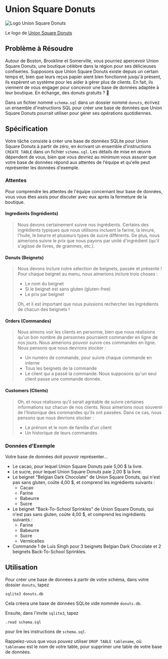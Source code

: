 # Union Square Donuts

![Logo Union Square Donuts](https://cs50.harvard.edu/sql/2024/psets/2/donuts/usq_donuts.webp)

 Le logo de [Union Square Donuts](https://www.unionsquaredonuts.com/about)

## Problème à Résoudre

Autour de Boston, Brookline et Somerville, vous pourriez apercevoir Union Square Donuts, une boutique célèbre dans la région pour ses délicieuses confiseries. Supposons que Union Square Donuts existe depuis un certain temps et, bien que leurs reçus papier aient bien fonctionné jusqu'à présent, ils espèrent un système pour les aider à gérer plus de clients. En fait, ils viennent de vous engager pour concevoir une base de données adaptée à leur boutique. En échange, des donuts gratuits ? 🍩

Dans un fichier nommé `schema.sql` dans un dossier nommé `donuts`, écrivez un ensemble d'instructions SQL pour créer une base de données que Union Square Donuts pourrait utiliser pour gérer ses opérations quotidiennes.

## Spécification

Votre tâche consiste à créer une base de données SQLite pour Union Square Donuts à partir de zéro, en écrivant un ensemble d'instructions `CREATE TABLE` dans un fichier `schema.sql`. Les détails de mise en œuvre dépendent de vous, bien que vous devriez au minimum vous assurer que votre base de données répond aux attentes de l'équipe et qu'elle peut représenter les données d'exemple.

### Attentes

Pour comprendre les attentes de l'équipe concernant leur base de données, vous vous êtes assis pour discuter avec eux après la fermeture de la boutique.

#### Ingredients (Ingrédients)

> Nous devons certainement suivre nos ingrédients. Certains des ingrédients typiques que nous utilisons incluent la farine, la levure, l'huile, le beurre et plusieurs types de sucre différents. De plus, nous aimerions suivre le prix que nous payons par unité d'ingrédient (qu'il s'agisse de livres, de grammes, etc.).

#### Donuts (Beignets)

> Nous devons inclure notre sélection de beignets, passée et présente ! Pour chaque beignet au menu, nous aimerions inclure trois choses :
>
> - Le nom du beignet
> - Si le beignet est sans gluten (gluten-free)
> - Le prix par beignet
>
> Oh, et il est important que nous puissions rechercher les ingrédients de chacun des beignets !

#### Orders (Commandes)

> Nous aimons voir les clients en personne, bien que nous réalisions qu'un bon nombre de personnes pourraient commander en ligne de nos jours. Nous aimerions pouvoir suivre ces commandes en ligne. Nous pensons que nous devrions stocker :
>
> - Un numéro de commande, pour suivre chaque commande en interne
> - Tous les beignets de la commande
> - Le client qui a passé la commande. Nous supposons qu'un seul client passe une commande donnée.

#### Customers (Clients)

> Oh, et nous réalisons qu'il serait agréable de suivre certaines informations sur chacun de nos clients. Nous aimerions nous souvenir de l'historique des commandes qu'ils ont passées. Dans ce cas, nous pensons que nous devrions stocker :
>
> - Le prénom et le nom de famille d'un client
> - Un historique de leurs commandes

### Données d'Exemple

Votre base de données doit pouvoir représenter…

- Le cacao, pour lequel Union Square Donuts paie 5,00 $ la livre.
- Le sucre, pour lequel Union Square Donuts paie 2,00 $ la livre.
- Le beignet "Belgian Dark Chocolate" de Union Square Donuts, qui n'est pas sans gluten, coûte 4,00 $, et comprend les ingrédients suivants :
    - Cacao
    - Farine
    - Babeurre
    - Sucre
- Le beignet "Back-To-School Sprinkles" de Union Square Donuts, qui n'est pas sans gluten, coûte 4,00 $, et comprend les ingrédients suivants :
    - Farine
    - Babeurre
    - Sucre
    - Vermicelles
- Commande 1 de Luis Singh pour 3 beignets Belgian Dark Chocolate et 2 beignets Back-To-School Sprinkles.

## Utilisation

Pour créer une base de données à partir de votre schéma, dans votre dossier `donuts`, tapez

```
sqlite3 donuts.db
```

Cela créera une base de données SQLite vide nommée `donuts.db`.

Ensuite, dans l'invite `sqlite3`, tapez

```
.read schema.sql
```

pour lire les instructions de `schema.sql`.

Rappelez-vous que vous pouvez utiliser `DROP TABLE tablename`, où `tablename` est le nom de votre table, pour supprimer une table de votre base de données.
